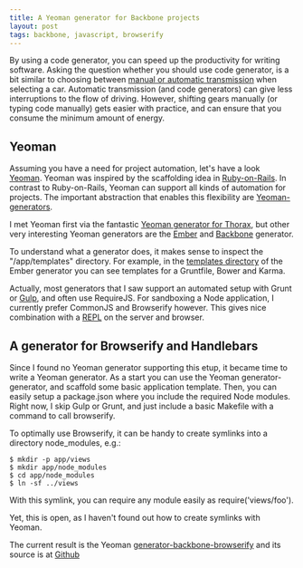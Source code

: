 ```yaml
---
title: A Yeoman generator for Backbone projects
layout: post
tags: backbone, javascript, browserify
---
```

By using a code generator, you can speed up the productivity for writing software. Asking the question whether you should use code generator, is a bit similar to choosing between [manual or automatic transmission](http://www.manualversusautomatic.com/) when selecting a car. Automatic transmission (and code generators) can give less interruptions to the flow of driving. However, shifting gears manually (or typing code manually) gets easier with practice, and can ensure that you consume the minimum amount of energy.

## Yeoman

Assuming you have a need for project automation, let's have a look [Yeoman](http://yeoman.io/). Yeoman was inspired by the scaffolding idea in [Ruby-on-Rails](http://en.wikipedia.org/wiki/Scaffold_(programming)). In contrast to Ruby-on-Rails, Yeoman can support all kinds of automation for projects. The important abstraction that enables this flexibility are [Yeoman-generators](http://yeoman.io/generators.html). 

I met Yeoman first via the fantastic [Yeoman generator for Thorax](https://github.com/walmartlabs/generator-thorax), but other very interesting Yeoman generators are the [Ember](https://github.com/yeoman/generator-ember) and [Backbone](https://github.com/yeoman/generator-backbone) generator.

To understand what a generator does, it makes sense to inspect the "/app/templates" directory. For example, in the [templates directory](https://github.com/yeoman/generator-ember/tree/master/app/templates) of the Ember generator you can see templates for a Gruntfile, Bower and Karma.

Actually, most generators that I saw support an automated setup with Grunt or [Gulp](http://thinkingonthinking.com/intro-to-gulp/), and often use RequireJS. For sandboxing a Node application, I currently prefer CommonJS and Browserify however. This gives nice combination with a [REPL](http://thinkingonthinking.com/scripting-a-csv-converter/) on the server and browser.

## A generator for Browserify and Handlebars

Since I found no Yeoman generator supporting this etup, it became time to write a Yeoman generator. As a start you can use the Yeoman generator-generator, and scaffold some basic application template. Then, you can easily setup a package.json where you include the required Node modules. Right now, I skip Gulp or Grunt, and just include a basic Makefile with a command to call browserify.

To optimally use Browserify, it can be handy to create symlinks into a directory node_modules, e.g.:

    $ mkdir -p app/views
    $ mkdir app/node_modules
    $ cd app/node_modules
    $ ln -sf ../views

With this symlink, you can require any module easily as require('views/foo').

Yet, this is open, as I haven't found out how to create symlinks with Yeoman.

The current result is the Yeoman [generator-backbone-browserify](https://www.npmjs.org/package/generator-backbone-browserify) and its source is at [Github](https://github.com/mulderp/generator-backbone-browserify)
